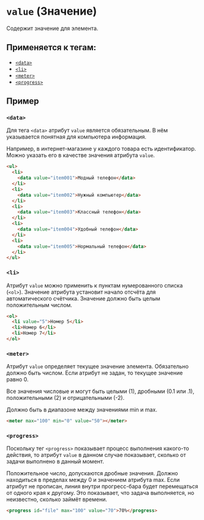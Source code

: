 # `value` (Значение)

Содержит значение для элемента.

## Применяется к тегам:

- [`<data>`](<../TAGS INLINE/data (МАШИННЫЕ ДАННЫЕ).md>)
- [`<li>`](<../TAGS BLOCK/li (ЭЛЕМЕНТ СПИСКА ДЛЯ UL, OL).md>)
- [`<meter>`](<../TAGS UI/meter (СТАТИЧЕСКИЙ ПРОГРЕСС-БАР).md>)
- [`<progress>`](<../TAGS UI/progress (ДИНАМИЧЕСКИЙ ПРОГРЕСС-БАР).md>)

## Пример

### `<data>`

Для тега `<data>` атрибут `value` является обязательным. В нём указывается понятная для компьютера информация.

Например, в интернет-магазине у каждого товара есть идентификатор. Можно указать его в качестве значения атрибута `value`.

```html
<ul>
  <li>
    <data value="item001">Модный телефон</data>
  </li>
  <li>
    <data value="item002">Нужный компьютер</data>
  </li>
  <li>
    <data value="item003">Классный телефон</data>
  </li>
  <li>
    <data value="item004">Удобный телефон</data>
  </li>
  <li>
    <data value="item005">Нормальный телефон</data>
  </li>
</ul>
```

### `<li>`

Атрибут `value` можно применить к пунктам нумерованного списка (`<ol>`). Значение атрибута установит начало отсчёта для автоматического счётчика. Значение должно быть целым положительным числом.

```html
<ol>
  <li value="5">Номер 5</li>
  <li>Номер 6</li>
  <li>Номер 7</li>
</ol>
```

### `<meter>`

Атрибут `value` определяет текущее значение элемента. Обязательно должно быть числом. Если атрибут не задан, то текущее значение равно 0.

Все значения числовые и могут быть целыми (1), дробными (0.1 или .1), положительными (2) и отрицательными (-2).

Должно быть в диапазоне между значениями min и max.

```html
<meter max="100" min="0" value="50"></meter>
```

### `<progress>`

Поскольку тег `<progress>` показывает процесс выполнения какого-то действия, то атрибут `value` в данном случае показывает, сколько от задачи выполнено в данный момент.

Положительное число, допускаются дробные значения. Должно находиться в пределах между 0 и значением атрибута max. Если атрибут не прописан, линия внутри прогресс-бара будет перемещаться от одного края к другому. Это показывает, что задача выполняется, но неизвестно, сколько займёт времени.

```html
<progress id="file" max="100" value="70">70%</progress>
```
